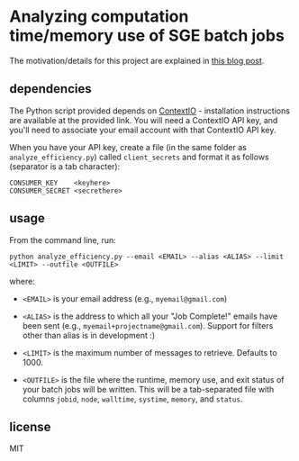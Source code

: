 Analyzing computation time/memory use of SGE batch jobs
====================

The motivation/details for this project are explained in [this blog post](http://alyssafrazee.com/efficiency-analytics.html).

## dependencies
The Python script provided depends on [ContextIO](https://github.com/contextio/Python-ContextIO) - installation instructions are available at the provided link.  You will need a ContextIO API key, and you'll need to associate your email account with that ContextIO API key.

When you have your API key, create a file (in the same folder as `analyze_efficiency.py`) called `client_secrets` and format it as follows (separator is a tab character):

```
CONSUMER_KEY    <keyhere>
CONSUMER_SECRET <secrethere>
```

## usage
From the command line, run:

`python analyze_efficiency.py --email <EMAIL> --alias <ALIAS> --limit <LIMIT> --outfile <OUTFILE>`

where:
- `<EMAIL>` is your email address (e.g., `myemail@gmail.com`)

- `<ALIAS>` is the address to which all your "Job Complete!" emails have been sent (e.g., `myemail+projectname@gmail.com`).  Support for filters other than alias is in development :) 

- `<LIMIT>` is the maximum number of messages to retrieve.  Defaults to 1000.

- `<OUTFILE>` is the file where the runtime, memory use, and exit status of your batch jobs will be written.  This will be a tab-separated file with columns `jobid`, `node`, `walltime`, `systime`, `memory`, and `status`.

## license
MIT



